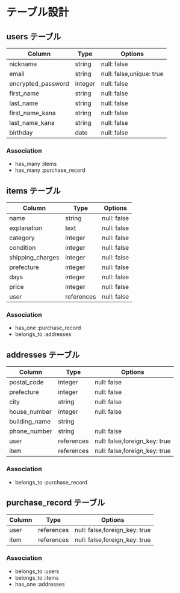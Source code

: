 # テーブル設計

## users テーブル

|Column              |Type     |Options                   |
|--------------------|---------|--------------------------|
| nickname           | string  | null: false              |
| email              | string  | null: false,unique: true |
| encrypted_password | integer | null: false              |
| first_name         | string  | null: false              |
| last_name          | string  | null: false              |
| first_name_kana    | string  | null: false              |
| last_name_kana     | string  | null: false              |
| birthday           | date    | null: false              |


### Association

 - has_many :items
 - has_many :purchase_record


## items テーブル

|Column            |Type        |Options      |
|------------------|------------|-------------|
| name             | string     | null: false |
| explanation      | text       | null: false |
| category         | integer    | null: false |
| condition        | integer    | null: false |
| shipping_charges | integer    | null: false |
| prefecture       | integer    | null: false |
| days             | integer    | null: false |
| price            | integer    | null: false |
| user             | references | null: false |


### Association
 - has_one :purchase_record
 - belongs_to :addresses


## addresses テーブル

|Column         |Type        |Options      |
|---------------|------------|-------------|
| postal_code   | integer    | null: false |
| prefecture    | integer    | null: false |
| city          | string     | null: false |
| house_number  | integer    | null: false |
| building_name | string     |
| phone_number  | string     | null: false |
| user          | references | null: false,foreign_key: true |
| item          | references | null: false,foreign_key: true |


### Association
 - belongs_to :purchase_record


## purchase_record テーブル
|Column     |Type        |Options                        |
|-----------|------------|-------------------------------|
| user      | references | null: false,foreign_key: true |
| item      | references | null: false,foreign_key: true |


### Association
 - belongs_to :users
 - belongs_to :items
 - has_one :addresses